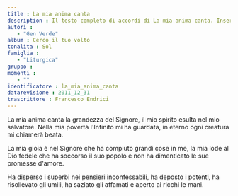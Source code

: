 ```yaml
--- 
title : La mia anima canta
description : Il testo completo di accordi di La mia anima canta. Inseriscila nel tuo canzoniere!
autori : 
   - "Gen Verde"
album : Cerco il tuo volto
tonalita : Sol
famiglia : 
   - "Liturgica"
gruppo : 
momenti : 
   - ""
identificatore : la_mia_anima_canta
datarevisione : 2011_12_31
trascrittore : Francesco Endrici
--- 
```




 La mia anima canta
la grandezza del Signore,
il mio spirito esulta
nel mio salvatore. 
 Nella mia povertà
l'Infinito mi ha guardata,
in eterno ogni creatura 
mi chiamerà beata. 


La mia gioia è nel Signore 
che ha compiuto grandi cose in me,
la mia lode al Dio fedele 
che ha soccorso il suo popolo 
e non ha dimenticato 
le sue promesse  d'amore. 


Ha disperso i superbi 
nei pensieri inconfessabili,
ha deposto i potenti,
ha risollevato gli umili,
ha saziato gli affamati
e aperto ai ricchi  le mani. 


